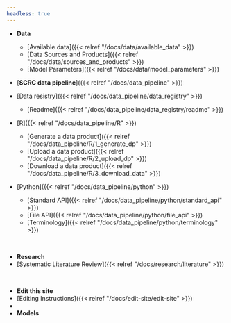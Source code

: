 ```yaml
---
headless: true
---
```


- **Data**
  - [Available data]({{< relref "/docs/data/available_data" >}})
  - [Data Sources and Products]({{< relref "/docs/data/sources_and_products" >}})
  - [Model Parameters]({{< relref "/docs/data/model_parameters" >}})

- [**SCRC data pipeline**]({{< relref "/docs/data_pipeline" >}})
- [Data resistry]({{< relref "/docs/data_pipeline/data_registry" >}})
  - [Readme]({{< relref "/docs/data_pipeline/data_registry/readme" >}})
- [R]({{< relref "/docs/data_pipeline/R" >}})
  - [Generate a data product]({{< relref "/docs/data_pipeline/R/1_generate_dp" >}})
  - [Upload a data product]({{< relref "/docs/data_pipeline/R/2_upload_dp" >}})
  - [Download a data product]({{< relref "/docs/data_pipeline/R/3_download_data" >}})
- [Python]({{< relref "/docs/data_pipeline/python" >}})
  - [Standard API]({{< relref "/docs/data_pipeline/python/standard_api" >}})
  - [File API]({{< relref "/docs/data_pipeline/python/file_api" >}})
  - [Terminology]({{< relref "/docs/data_pipeline/python/terminology" >}})
<br />

- **Research**
- [Systematic Literature Review]({{< relref "/docs/research/literature" >}})
<br />

- **Edit this site**
- [Editing Instructions]({{< relref "/docs/edit-site/edit-site" >}})
- 
- **Models**
<br />